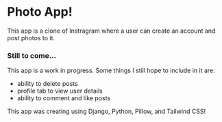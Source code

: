 # Photo App!
This app is a clone of Instragram where a user can create an account and post photos to it. 

### Still to come...
This app is a work in progress. Some things I still hope to include in it are:
- ability to delete posts
- profile tab to view user details
- ability to comment and like posts

This app was creating using Django, Python, Pillow, and Tailwind CSS!
